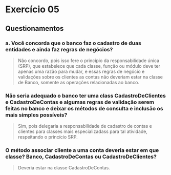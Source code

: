 # Exercício 05

## __Questionamentos__

### a. Você concorda que o banco faz o cadastro de duas entidades e ainda faz regras de negócios?

> Não concordo, pois isso fere o princípio da responsabilidade única (SRP), que estabelece que cada
> classe, função ou módulo deve ter apenas uma razão para mudar, e essas regras de negócio e validações
> sobre os clientes as contas não deveriam estar na classe de Banco, somente as operações relacionadas
> ao banco.

### Não seria adequado o banco ter uma class CadastroDeClientes e CadastroDeContas e algumas regras de validação serem feitas no banco e deixar os métodos de consulta e inclusão os mais simples possíveis?

> Sim, pois delegaria a responsabilidade de cadastro de contas e clientes para classes mais especializadass para tal atividade, respeitando o princício SRP. 

### O método associar cliente a uma conta deveria estar em que classe? Banco, CadastroDeContas ou CadastroDeClientes?

> Deveria estar na classe CadastroDeContas.